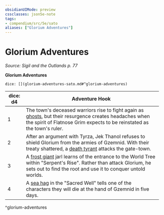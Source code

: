 ```yaml
---
obsidianUIMode: preview
cssclasses: json5e-note
tags:
- compendium/src/5e/sato
aliases: ["Glorium Adventures"]
---
```

# Glorium Adventures
*Source: Sigil and the Outlands p. 77* 

**Glorium Adventures**

`dice: [](glorium-adventures-sato.md#^glorium-adventures)`

| dice: d4 | Adventure Hook |
|----------|----------------|
| 1 | The town's deceased warriors rise to fight again as [ghosts](Mechanics/bestiary/undead/ghost.md), but their resurgence creates headaches when the spirit of Flatnose Grim expects to be reinstated as the town's ruler. |
| 2 | After an argument with Tyrza, Jek Thanol refuses to shield Glorium from the armies of Gzemnid. With their treaty shattered, a [death tyrant](Mechanics/bestiary/undead/death-tyrant.md) attacks the gate-town. |
| 3 | A [frost giant](Mechanics/bestiary/giant/frost-giant.md) jarl learns of the entrance to the World Tree within "Serpent's Rise". Rather than attack Glorium, he sets out to find the root and use it to conquer untold worlds. |
| 4 | A [sea hag](Mechanics/bestiary/fey/sea-hag.md) in the "Sacred Well" tells one of the characters they will die at the hand of Gzemnid in five days. |
^glorium-adventures